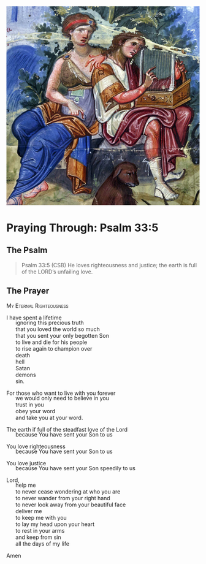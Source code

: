 <img class="intro-right" src="../images/art-paris-psalter.jpg">

<style>
  li {list-style-type: none;}
  p + ul {
    margin-top: -18px;
}
</style>

# Praying Through: Psalm 33:5

## The Psalm

>Psalm 33:5 (CSB)   He loves righteousness and justice; the earth is full of the LORD’s unfailing love.

## The Prayer

<div style="font-variant: small-caps;">
My Eternal Righteousness
</div>

I have spent a lifetime
* ignoring this precious truth
* that you loved the world so much
* that you sent your only begotten Son
* to live and die for his people
* to rise again to champion over
* death
* hell
* Satan
* demons
* sin.

For those who want to live with you forever
* we would only need to believe in you
* trust in you
* obey your word
* and take you at your word.

The earth if full of the steadfast love of the Lord
* because You have sent your Son to us

You love righteousness
* because You have sent your Son to us

You love justice
* because You have sent your Son speedily to us

Lord,
* help me
* to never cease wondering at who you are
* to never wander from your right hand
* to never look away from your beautiful face
* deliver me
* to keep me with you
* to lay my head upon your heart
* to rest in your arms
* and keep from sin
* all the days of my life

Amen
